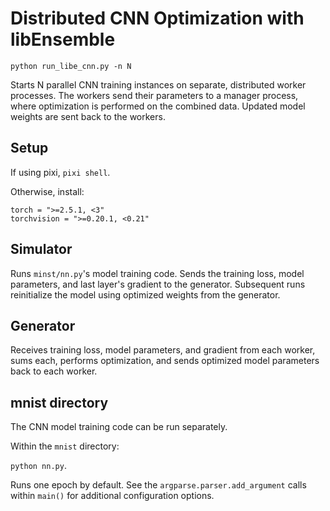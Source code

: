 
# Distributed CNN Optimization with libEnsemble

`python run_libe_cnn.py -n N`

Starts N parallel CNN training instances on separate, distributed
worker processes. The workers send their parameters to a manager process,
where optimization is performed on the combined data. Updated model
weights are sent back to the workers.

## Setup

If using pixi, `pixi shell`.

Otherwise, install:

```
torch = ">=2.5.1, <3"
torchvision = ">=0.20.1, <0.21"
```

## Simulator

Runs `minst/nn.py`'s model training code. Sends
the training loss, model parameters, and last layer's gradient to
the generator. Subsequent runs reinitialize the model using
optimized weights from the generator.

## Generator

Receives training loss, model parameters, and gradient from each worker,
sums each, performs optimization, and sends optimized model parameters back
to each worker.

## mnist directory

The CNN model training code can be run separately.

Within the `mnist` directory:

`python nn.py`.

Runs one epoch by default. See the `argparse.parser.add_argument`
calls within `main()` for additional configuration options.